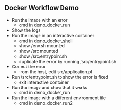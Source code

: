 ## Docker Workflow Demo
* Run the image with an error
  - cmd in demo_docker_run
* Show the logs
* Run the image in an interactive container
  - cmd in demo_docker_shell
  - show /env.sh mounted
  - show /src mounted
  - show /src/entrypoint.sh
  - duplicate the error by running /src/entrypoint.sh
* Correct the error
  - from the host, edit src/application.pl
* Run /src/entrypoint.sh to show the error is fixed
  - exit interactive container
* Run the image and show that it works
  - cmd in demo_docker_run
* Run the image with a different environment file
  - cmd in demo_docker_run2

